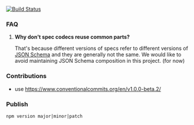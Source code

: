 [![Build Status](https://travis-ci.org/devexperts/swagger-codegen-ts.svg?branch=master)](https://travis-ci.org/devexperts/swagger-codegen-ts)
 
### FAQ
  1. **Why don't spec codecs reuse common parts?**
   
     That's because different versions of specs refer to different versions of [JSON Schema](http://json-schema.org) and they are generally not the same. We would like to avoid maintaining JSON Schema composition in this project. (for now)  

### Contributions
- use https://www.conventionalcommits.org/en/v1.0.0-beta.2/

### Publish
`npm version major|minor|patch`
